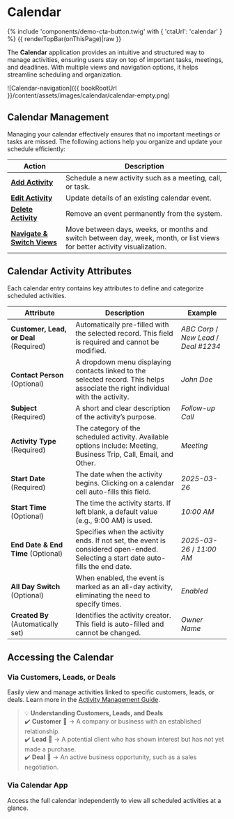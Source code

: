 # Calendar
{% include 'components/demo-cta-button.twig' with { 'ctaUrl': 'calendar' } %}
{{ renderTopBar(onThisPage)|raw }}

The **Calendar** application provides an intuitive and structured way to manage activities, ensuring users stay on top of important tasks, meetings, and deadlines. With multiple views and navigation options, it helps streamline scheduling and organization.

![Calendar-navigation]({{ bookRootUrl }}/content/assets/images/calendar/calendar-empty.png)

## Calendar Management

Managing your calendar effectively ensures that no important meetings or tasks are missed. The following actions help you organize and update your schedule efficiently:

| Action | Description |
|--------------------------|----------------------------------------------------------------|
| **[Add Activity](calendar/add-activity)** | Schedule a new activity such as a meeting, call, or task. |
| **[Edit Activity](calendar/edit-activity)** | Update details of an existing calendar event. |
| **[Delete Activity](calendar/delete-activity)** | Remove an event permanently from the system. |
| **[Navigate & Switch Views](calendar/navigate-views)** | Move between days, weeks, or months and switch between day, week, month, or list views for better activity visualization. |

## Calendar Activity Attributes  

Each calendar entry contains key attributes to define and categorize scheduled activities.

| Attribute               | Description                                                                                   | Example          |
|-------------------------|-----------------------------------------------------------------------------------------------|------------------|
| **Customer, Lead, or Deal** (Required) | Automatically pre-filled with the selected record. This field is required and cannot be modified. | *ABC Corp* / *New Lead* / *Deal #1234* |
| **Contact Person** (Optional) | A dropdown menu displaying contacts linked to the selected record. This helps associate the right individual with the activity. | *John Doe* |
| **Subject** (Required) | A short and clear description of the activity’s purpose. | *Follow-up Call* |
| **Activity Type** (Required) | The category of the scheduled activity. Available options include: Meeting, Business Trip, Call, Email, and Other. | *Meeting* |
| **Start Date** (Required) | The date when the activity begins. Clicking on a calendar cell auto-fills this field. | *2025-03-26* |
| **Start Time** (Optional) | The time the activity starts. If left blank, a default value (e.g., 9:00 AM) is used. | *10:00 AM* |
| **End Date & End Time** (Optional) | Specifies when the activity ends. If not set, the event is considered open-ended. Selecting a start date auto-fills the end date. | *2025-03-26* / *11:00 AM* |
| **All Day Switch** (Optional) | When enabled, the event is marked as an all-day activity, eliminating the need to specify times. | *Enabled* |
| **Created By** (Automatically set) | Identifies the activity creator. This field is auto-filled and cannot be changed. | *Owner Name* |

## Accessing the Calendar

### Via Customers, Leads, or Deals

Easily view and manage activities linked to specific customers, leads, or deals. Learn more in the [Activity Management Guide](calendar/add-activity).

> 💡 **Understanding Customers, Leads, and Deals**  
> ✔️ **Customer** 🏢 → A company or business with an established relationship.  
> ✔️ **Lead** 🎯 → A potential client who has shown interest but has not yet made a purchase.  
> ✔️ **Deal** 💼 → An active business opportunity, such as a sales negotiation.

### Via Calendar App

Access the full calendar independently to view all scheduled activities at a glance.

